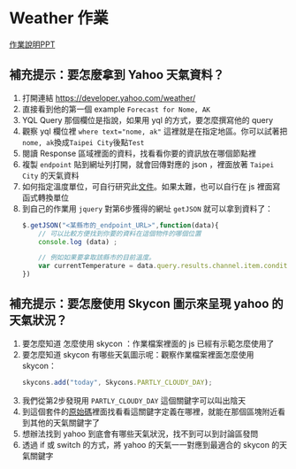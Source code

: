 # Weather 作業
[作業說明PPT][2]

## 補充提示：要怎麼拿到 Yahoo 天氣資料？
1. 打開連結 https://developer.yahoo.com/weather/
2. 直接看到他的第一個 example `Forecast for Nome, AK`
3. YQL Query 那個欄位是指說，如果用 yql 的方式，要怎麼撰寫他的 query
4. 觀察 yql 欄位裡 `where text="nome, ak"` 這裡就是在指定地區。你可以試著把`nome, ak`換成`Taipei City`後點`Test`
5. 閱讀 Response 區域裡面的資料，找看看你要的資訊放在哪個節點裡
6. 複製 `endpoint` 貼到網址列打開，就會回傳對應的 json ，裡面放著 `Taipei City` 的天氣資料
7. 如何指定溫度單位，可自行研究此[文件][3]。如果太難，也可以自行在 js 裡面寫函式轉換單位
8. 到自己的作業用 `jquery` 對第6步獲得的網址 `getJSON` 就可以拿到資料了：
	```javascript
	$.getJSON("<某縣市的_endpoint_URL>",function(data){
		// 可以比較方便找到你要的資料在這個物件的哪個位置
		console.log (data) ;

		// 例如如果要拿取該縣市的目前溫度。
		var currentTemperature = data.query.results.channel.item.condition.temp  ;
	})
	```

## 補充提示：要怎麼使用 Skycon 圖示來呈現 yahoo 的天氣狀況？
1. 要怎麼知道 怎麼使用 skycon ：作業檔案裡面的 js 已經有示範怎麼使用了
2. 要怎麼知道 skycon 有哪些天氣圖示呢：觀察作業檔案裡面怎麼使用 skycon：
	```javascript
	skycons.add("today", Skycons.PARTLY_CLOUDY_DAY);
	```
3. 我們從第2步發現用 `PARTLY_CLOUDY_DAY` 這個關鍵字可以叫出陰天
4. 到這個套件的[原始碼][1]裡面找看看這關鍵字定義在哪裡，就能在那個區塊附近看到其他的天氣關鍵字了
5. 想辦法找到 yahoo 到底會有哪些天氣狀況，找不到可以到討論區發問
6. 透過 if 或 switch 的方式，將 yahoo 的天氣一一對應到最適合的 skycon 的天氣關鍵字

[1]: https://darkskyapp.github.io/skycons/skycons.js
[2]: https://goo.gl/lPGaqR
[3]: https://developer.yahoo.com/weather/documentation.html
